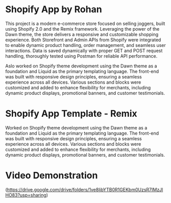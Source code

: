 # Shopify App by Rohan 

This project is a modern e-commerce store focused on selling joggers, built using Shopify 2.0 and the Remix framework. Leveraging the power of the Dawn theme, the store delivers a responsive and customizable shopping experience. Both Storefront and Admin APIs from Shopify were integrated to enable dynamic product handling, order management, and seamless user interactions. Data is saved dynamically with proper GET and POST request handling, thoroughly tested using Postman for reliable API performance.

Aslo worked on Shopify theme development using the Dawn theme as a foundation and Liquid as the primary templating language. The front-end was built with responsive design principles, ensuring a seamless experience across all devices. Various sections and blocks were customized and added to enhance flexibility for merchants, including dynamic product displays, promotional banners, and customer testimonials. 

# Shopify App Template - Remix

Worked on Shopify theme development using the Dawn theme as a foundation and Liquid as the primary templating language. The front-end was built with responsive design principles, ensuring a seamless experience across all devices. Various sections and blocks were customized and added to enhance flexibility for merchants, including dynamic product displays, promotional banners, and customer testimonials. 


# Video Demonstration

(https://drive.google.com/drive/folders/1ve8ljbYTB0R1GEKbm0UzsR7IMzJlHO83?usp=sharing)

